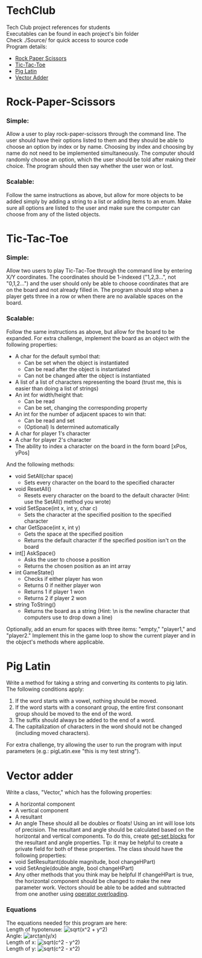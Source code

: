 # TechClub
Tech Club project references for students<br>
Executables can be found in each project's bin folder<br>
Check ./Source/ for quick access to source code<br>
Program details:
* [Rock Paper Scissors](#rock-paper-scissors)
* [Tic-Tac-Toe](#tic-tac-toe)
* [Pig Latin](#pig-latin)
* [Vector Adder](#vector-adder)

# Rock-Paper-Scissors
### Simple:
Allow a user to play rock-paper-scissors through the command line. The user should have their options listed to them and they should be able to choose an option by index or by name. Choosing by index and choosing by name do not need to be implemented simultaneously. The computer should randomly choose an option, which the user should be told after making their choice. The program should then say whether the user won or lost.
### Scalable:
Follow the same instructions as above, but allow for more objects to be added simply by adding a string to a list or adding items to an enum. Make sure all options are listed to the user and make sure the computer can choose from any of the listed objects.

# Tic-Tac-Toe
### Simple:
Allow two users to play Tic-Tac-Toe through the command line by entering X/Y coordinates. The coordinates should be 1-indexed ("1,2,3...", not "0,1,2...") and the user should only be able to choose coordinates that are on the board and not already filled in. The program should stop when a player gets three in a row or when there are no available spaces on the board.
### Scalable:
Follow the same instructions as above, but allow for the board to be expanded.
For extra challenge, implement the board as an object with the following properties:
* A char for the default symbol that:
  * Can be set when the object is instantiated
  * Can be read after the object is instantiated
  * Can not be changed after the object is instantiated
* A list of a list of characters representing the board (trust me, this is easier than doing a list of strings)
* An int for width/height that:
  * Can be read
  * Can be set, changing the corresponding property
* An int for the number of adjacent spaces to win that:
  * Can be read and set
  * (Optional) Is determined automatically
* A char for player 1's character
* A char for player 2's character
* The ability to index a character on the board in the form board [xPos, yPos]

And the following methods:
* void SetAll(char space)
  * Sets every character on the board to the specified character
* void ResetAll()
  * Resets every character on the board to the default character (Hint: use the SetAll() method you wrote)
* void SetSpace(int x, int y, char c)
  * Sets the character at the specified position to the specified character
* char GetSpace(int x, int y)
  * Gets the space at the specified position
  * Returns the default character if the specified position isn't on the board
* int[] AskSpace()
  * Asks the user to choose a position
  * Returns the chosen position as an int array
* int GameState()
  * Checks if either player has won
  * Returns 0 if neither player won
  * Returns 1 if player 1 won
  * Returns 2 if player 2 won
* string ToString()
  * Returns the board as a string (Hint: \n is the newline character that computers use to drop down a line)

Optionally, add an enum for spaces with three items: "empty," "player1," and "player2." Implement this in the game loop to show the current player and in the object's methods where applicable.

# Pig Latin
Write a method for taking a string and converting its contents to pig latin. The following conditions apply:<br>
1. If the word starts with a vowel, nothing should be moved.
2. If the word starts with a consonant group, the entire first consonant group should be moved to the end of the word.
3. The suffix should always be added to the end of a word.
4. The capitalization of characters in the word should not be changed (including moved characters).<br>

For extra challenge, try allowing the user to run the program with input parameters (e.g.: pigLatin.exe "this is my test string").

# Vector adder
Write a class, "Vector," which has the following properties:
* A horizontal component
* A vertical component
* A resultant
* An angle
These should all be doubles or floats! Using an int will lose lots of precision.
The resultant and angle should be calculated based on the horizontal and vertical components. To do this, create [get-set blocks](https://docs.microsoft.com/en-us/dotnet/csharp/programming-guide/classes-and-structs/using-properties) for the resultant and angle properties. Tip: it may be helpful to create a private field for both of these properties.
The class should have the following properties:
* void SetResultant(double magnitude, bool changeHPart)
* void SetAngle(double angle, bool changeHPart)
* Any other methods that you think may be helpful
If changeHPart is true, the horizontal component should be changed to make the new parameter work.
Vectors should be able to be added and subtracted from one another using [operator overloading](https://docs.microsoft.com/en-us/dotnet/csharp/language-reference/operators/operator-overloading).
### Equations
The equations needed for this program are here:<br>
Length of hypotenuse: ![sqrt(x^2 + y^2)](https://latex.codecogs.com/gif.latex?\sqrt{x^2&plus;y^2})<br>
Angle: ![arctan(y/x)](https://latex.codecogs.com/gif.latex?\frac{y}{x})<br>
Length of x: ![sqrt(c^2 - y^2)](https://latex.codecogs.com/gif.latex?\sqrt{c^{2}-y^{2}})<br>
Length of y: ![sqrt(c^2 - x^2)](https://latex.codecogs.com/gif.latex?\sqrt{c^{2}-x^{2}})<br>
